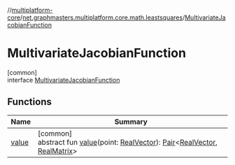 //[multiplatform-core](../../../index.md)/[net.graphmasters.multiplatform.core.math.leastsquares](../index.md)/[MultivariateJacobianFunction](index.md)

# MultivariateJacobianFunction

[common]\
interface [MultivariateJacobianFunction](index.md)

## Functions

| Name | Summary |
|---|---|
| [value](value.md) | [common]<br>abstract fun [value](value.md)(point: [RealVector](../../net.graphmasters.multiplatform.core.math.linear/-real-vector/index.md)): [Pair](../../net.graphmasters.multiplatform.core.math.utils/-pair/index.md)&lt;[RealVector](../../net.graphmasters.multiplatform.core.math.linear/-real-vector/index.md), [RealMatrix](../../net.graphmasters.multiplatform.core.math.linear/-real-matrix/index.md)&gt; |

